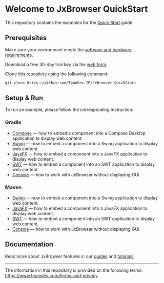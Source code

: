 # Welcome to JxBrowser QuickStart

This repository contains the examples for the [Quick Start](https://teamdev.com/jxbrowser/docs/quickstart/) guide.

## Prerequisites

Make sure your environment meets the [software and hardware requirements](https://teamdev.com/jxbrowser/docs/guides/introduction/requirements.html).

Download a free 30-day trial key via the [web form](https://www.teamdev.com/jxbrowser#evaluate).

Clone this repository using the following command:
 ```bash
 git clone https://github.com/TeamDev-IP/JxBrowser-QuickStart
 ```

## Setup & Run

To run an example, please follow the corresponding instruction:

### Gradle

- [Compose](Gradle/Compose) — how to embed a component into a Compose Desktop application to display web content. 
- [Swing](Gradle/Swing) — how to embed a component into a Swing application to display web content. 
- [JavaFX](Gradle/JavaFX) — how to embed a component into a JavaFX application to display web content.
- [SWT](Gradle/SWT) — how to embed a component into an SWT application to display web content.
- [Console](Gradle/Console) — how to work with JxBrowser without displaying GUI.

### Maven

- [Swing](Maven/Swing) — how to embed a component into a Swing application to display web content.
- [JavaFX](Maven/JavaFX) — how to embed a component into a JavaFX application to display web content.
- [SWT](Maven/SWT) — how to embed a component into an SWT application to display web content.
- [Console](Maven/Console) — how to work with JxBrowser without displaying GUI.

## Documentation

Read more about JxBrowser features in our [guides](https://teamdev.com/jxbrowser/docs/guides) and [tutorials](https://teamdev.com/jxbrowser/docs/tutorials).

---

The information in this repository is provided on the following terms: https://www.teamdev.com/terms-and-privacy
